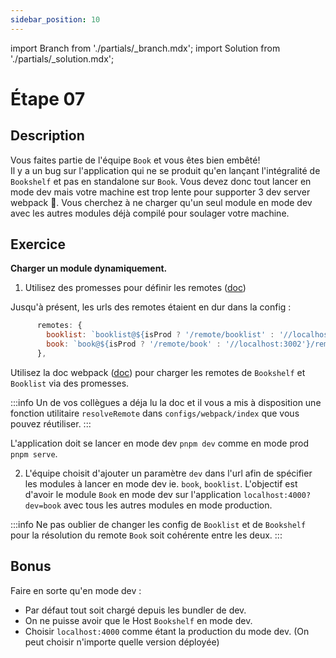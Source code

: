 ```yaml
---
sidebar_position: 10
---
```


import Branch from './partials/\_branch.mdx';
import Solution from './partials/\_solution.mdx';

# Étape 07

<Branch step="07" />

## Description

Vous faites partie de l'équipe `Book` et vous êtes bien embêté!  
Il y a un bug sur l'application qui ne se produit qu'en lançant l'intégralité de `Bookshelf` et pas en standalone sur `Book`. Vous devez donc tout lancer en mode dev mais votre machine est trop lente pour supporter 3 dev server webpack 🥺.
Vous cherchez à ne charger qu'un seul module en mode dev avec les autres modules déjà compilé pour soulager votre machine.

## Exercice

**Charger un module dynamiquement.**

1. Utilisez des promesses pour définir les remotes ([doc](https://webpack.js.org/concepts/module-federation/#promise-based-dynamic-remotes))

Jusqu'à présent, les urls des remotes étaient en dur dans la config :

```js
      remotes: {
        booklist: `booklist@${isProd ? '/remote/booklist' : '//localhost:3001'}/remoteEntry.js`,
        book: `book@${isProd ? '/remote/book' : '//localhost:3002'}/remoteEntry.js`,
      },
```

Utilisez la doc webpack ([doc](https://webpack.js.org/concepts/module-federation/#promise-based-dynamic-remotes)) pour charger les remotes de `Bookshelf` et `Booklist` via des promesses.

:::info
Un de vos collègues a déja lu la doc et il vous a mis à disposition une fonction utilitaire `resolveRemote` dans `configs/webpack/index` que vous pouvez réutiliser.
:::

L'application doit se lancer en mode dev `pnpm dev` comme en mode prod `pnpm serve`.

2. L'équipe choisit d'ajouter un paramètre `dev` dans l'url afin de spécifier les modules à lancer en mode dev ie. `book`, `booklist`. L'objectif est d'avoir le module `Book` en mode dev sur l'application `localhost:4000?dev=book` avec tous les autres modules en mode production.

:::info
Ne pas oublier de changer les config de `Booklist` et de `Bookshelf` pour la résolution du remote `Book` soit cohérente entre les deux.
:::

## Bonus

Faire en sorte qu'en mode dev :

- Par défaut tout soit chargé depuis les bundler de dev.
- On ne puisse avoir que le Host `Bookshelf` en mode dev.
- Choisir `localhost:4000` comme étant la production du mode dev. (On peut choisir n'importe quelle version déployée)

<Solution step="07" />
